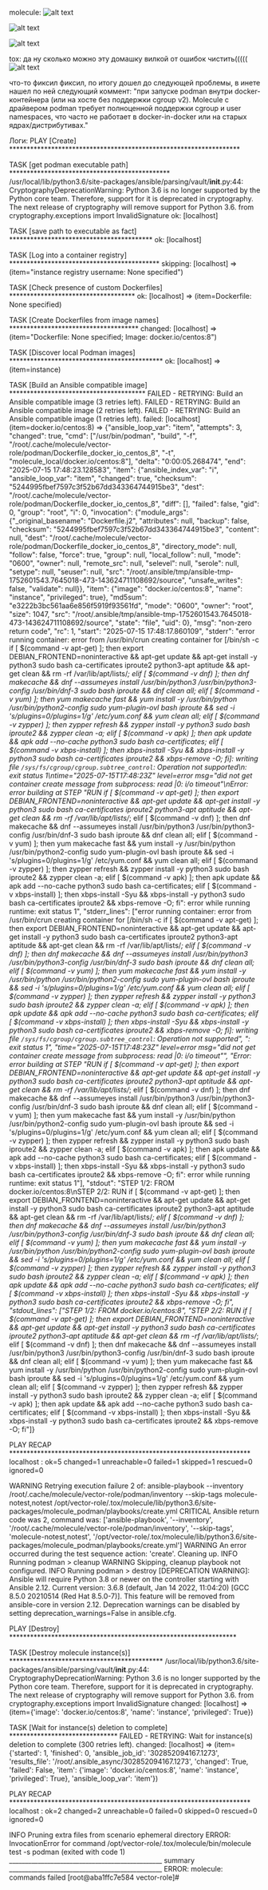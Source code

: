 molecule:
![alt text](image.png)

![alt text](image-1.png)

![alt text](image-2.png)

tox:
да ну сколько можно эту домашку вилкой от ошибок чистить(((((
![alt text](image-3.png)

что-то фиксил фиксил, по итогу дошел до следующей проблемы, в инете нашел по ней следующий коммент:
"при запуске podman внутри docker-контейнера (или на хосте без поддержки cgroup v2).
Molecule с драйвером podman требует полноценной поддержки cgroup и user namespaces, что часто не работает в docker-in-docker или на старых ядрах/дистрибутивах."

Логи:
PLAY [Create] ******************************************************************

TASK [get podman executable path] **********************************************
/usr/local/lib/python3.6/site-packages/ansible/parsing/vault/__init__.py:44: CryptographyDeprecationWarning: Python 3.6 is no longer supported by the Python core team. Therefore, support for it is deprecated in cryptography. The next release of cryptography will remove support for Python 3.6.
  from cryptography.exceptions import InvalidSignature
ok: [localhost]

TASK [save path to executable as fact] *****************************************
ok: [localhost]

TASK [Log into a container registry] *******************************************
skipping: [localhost] => (item="instance registry username: None specified")

TASK [Check presence of custom Dockerfiles] ************************************
ok: [localhost] => (item=Dockerfile: None specified)

TASK [Create Dockerfiles from image names] *************************************
changed: [localhost] => (item="Dockerfile: None specified; Image: docker.io/centos:8")

TASK [Discover local Podman images] ********************************************
ok: [localhost] => (item=instance)

TASK [Build an Ansible compatible image] ***************************************
FAILED - RETRYING: Build an Ansible compatible image (3 retries left).
FAILED - RETRYING: Build an Ansible compatible image (2 retries left).
FAILED - RETRYING: Build an Ansible compatible image (1 retries left).
failed: [localhost] (item=docker.io/centos:8) => {"ansible_loop_var": "item", "attempts": 3, "changed": true, "cmd": ["/usr/bin/podman", "build", "-f", "/root/.cache/molecule/vector-role/podman/Dockerfile_docker_io_centos_8", "-t", "molecule_local/docker.io/centos:8"], "delta": "0:00:05.268474", "end": "2025-07-15 17:48:23.128583", "item": {"ansible_index_var": "i", "ansible_loop_var": "item", "changed": true, "checksum": "5244995fbef7597c3f52b67dd343364744915be3", "dest": "/root/.cache/molecule/vector-role/podman/Dockerfile_docker_io_centos_8", "diff": [], "failed": false, "gid": 0, "group": "root", "i": 0, "invocation": {"module_args": {"_original_basename": "Dockerfile.j2", "attributes": null, "backup": false, "checksum": "5244995fbef7597c3f52b67dd343364744915be3", "content": null, "dest": "/root/.cache/molecule/vector-role/podman/Dockerfile_docker_io_centos_8", "directory_mode": null, "follow": false, "force": true, "group": null, "local_follow": null, "mode": "0600", "owner": null, "remote_src": null, "selevel": null, "serole": null, "setype": null, "seuser": null, "src": "/root/.ansible/tmp/ansible-tmp-1752601543.7645018-473-143624711108692/source", "unsafe_writes": false, "validate": null}}, "item": {"image": "docker.io/centos:8", "name": "instance", "privileged": true}, "md5sum": "e3222b3bc561aa6e856f5919f93561fd", "mode": "0600", "owner": "root", "size": 1047, "src": "/root/.ansible/tmp/ansible-tmp-1752601543.7645018-473-143624711108692/source", "state": "file", "uid": 0}, "msg": "non-zero return code", "rc": 1, "start": "2025-07-15 17:48:17.860109", "stderr": "error running container: error from /usr/bin/crun creating container for [/bin/sh -c if [ $(command -v apt-get) ]; then export DEBIAN_FRONTEND=noninteractive && apt-get update && apt-get install -y python3 sudo bash ca-certificates iproute2 python3-apt aptitude && apt-get clean && rm -rf /var/lib/apt/lists/*;     elif [ $(command -v dnf) ]; then dnf makecache && dnf --assumeyes install /usr/bin/python3 /usr/bin/python3-config /usr/bin/dnf-3 sudo bash iproute && dnf clean all;     elif [ $(command -v yum) ]; then yum makecache fast && yum install -y /usr/bin/python /usr/bin/python2-config sudo yum-plugin-ovl bash iproute && sed -i 's/plugins=0/plugins=1/g' /etc/yum.conf && yum clean all;     elif [ $(command -v zypper) ]; then zypper refresh && zypper install -y python3 sudo bash iproute2 && zypper clean -a;     elif [ $(command -v apk) ]; then apk update && apk add --no-cache python3 sudo bash ca-certificates;     elif [ $(command -v xbps-install) ]; then xbps-install -Syu && xbps-install -y python3 sudo bash ca-certificates iproute2 && xbps-remove -O; fi]: writing file `/sys/fs/cgroup/cgroup.subtree_control`: Operation not supported\n: exit status 1\ntime=\"2025-07-15T17:48:23Z\" level=error msg=\"did not get container create message from subprocess: read |0: i/o timeout\"\nError: error building at STEP \"RUN if [ $(command -v apt-get) ]; then export DEBIAN_FRONTEND=noninteractive && apt-get update && apt-get install -y python3 sudo bash ca-certificates iproute2 python3-apt aptitude && apt-get clean && rm -rf /var/lib/apt/lists/*;     elif [ $(command -v dnf) ]; then dnf makecache && dnf --assumeyes install /usr/bin/python3 /usr/bin/python3-config /usr/bin/dnf-3 sudo bash iproute && dnf clean all;     elif [ $(command -v yum) ]; then yum makecache fast && yum install -y /usr/bin/python /usr/bin/python2-config sudo yum-plugin-ovl bash iproute && sed -i 's/plugins=0/plugins=1/g' /etc/yum.conf && yum clean all;     elif [ $(command -v zypper) ]; then zypper refresh && zypper install -y python3 sudo bash iproute2 && zypper clean -a;     elif [ $(command -v apk) ]; then apk update && apk add --no-cache python3 sudo bash ca-certificates;     elif [ $(command -v xbps-install) ]; then xbps-install -Syu && xbps-install -y python3 sudo bash ca-certificates iproute2 && xbps-remove -O; fi\": error while running runtime: exit status 1", "stderr_lines": ["error running container: error from /usr/bin/crun creating container for [/bin/sh -c if [ $(command -v apt-get) ]; then export DEBIAN_FRONTEND=noninteractive && apt-get update && apt-get install -y python3 sudo bash ca-certificates iproute2 python3-apt aptitude && apt-get clean && rm -rf /var/lib/apt/lists/*;     elif [ $(command -v dnf) ]; then dnf makecache && dnf --assumeyes install /usr/bin/python3 /usr/bin/python3-config /usr/bin/dnf-3 sudo bash iproute && dnf clean all;     elif [ $(command -v yum) ]; then yum makecache fast && yum install -y /usr/bin/python /usr/bin/python2-config sudo yum-plugin-ovl bash iproute && sed -i 's/plugins=0/plugins=1/g' /etc/yum.conf && yum clean all;     elif [ $(command -v zypper) ]; then zypper refresh && zypper install -y python3 sudo bash iproute2 && zypper clean -a;     elif [ $(command -v apk) ]; then apk update && apk add --no-cache python3 sudo bash ca-certificates;     elif [ $(command -v xbps-install) ]; then xbps-install -Syu && xbps-install -y python3 sudo bash ca-certificates iproute2 && xbps-remove -O; fi]: writing file `/sys/fs/cgroup/cgroup.subtree_control`: Operation not supported", ": exit status 1", "time=\"2025-07-15T17:48:23Z\" level=error msg=\"did not get container create message from subprocess: read |0: i/o timeout\"", "Error: error building at STEP \"RUN if [ $(command -v apt-get) ]; then export DEBIAN_FRONTEND=noninteractive && apt-get update && apt-get install -y python3 sudo bash ca-certificates iproute2 python3-apt aptitude && apt-get clean && rm -rf /var/lib/apt/lists/*;     elif [ $(command -v dnf) ]; then dnf makecache && dnf --assumeyes install /usr/bin/python3 /usr/bin/python3-config /usr/bin/dnf-3 sudo bash iproute && dnf clean all;     elif [ $(command -v yum) ]; then yum makecache fast && yum install -y /usr/bin/python /usr/bin/python2-config sudo yum-plugin-ovl bash iproute && sed -i 's/plugins=0/plugins=1/g' /etc/yum.conf && yum clean all;     elif [ $(command -v zypper) ]; then zypper refresh && zypper install -y python3 sudo bash iproute2 && zypper clean -a;     elif [ $(command -v apk) ]; then apk update && apk add --no-cache python3 sudo bash ca-certificates;     elif [ $(command -v xbps-install) ]; then xbps-install -Syu && xbps-install -y python3 sudo bash ca-certificates iproute2 && xbps-remove -O; fi\": error while running runtime: exit status 1"], "stdout": "STEP 1/2: FROM docker.io/centos:8\nSTEP 2/2: RUN if [ $(command -v apt-get) ]; then export DEBIAN_FRONTEND=noninteractive && apt-get update && apt-get install -y python3 sudo bash ca-certificates iproute2 python3-apt aptitude && apt-get clean && rm -rf /var/lib/apt/lists/*;     elif [ $(command -v dnf) ]; then dnf makecache && dnf --assumeyes install /usr/bin/python3 /usr/bin/python3-config /usr/bin/dnf-3 sudo bash iproute && dnf clean all;     elif [ $(command -v yum) ]; then yum makecache fast && yum install -y /usr/bin/python /usr/bin/python2-config sudo yum-plugin-ovl bash iproute && sed -i 's/plugins=0/plugins=1/g' /etc/yum.conf && yum clean all;     elif [ $(command -v zypper) ]; then zypper refresh && zypper install -y python3 sudo bash iproute2 && zypper clean -a;     elif [ $(command -v apk) ]; then apk update && apk add --no-cache python3 sudo bash ca-certificates;     elif [ $(command -v xbps-install) ]; then xbps-install -Syu && xbps-install -y python3 sudo bash ca-certificates iproute2 && xbps-remove -O; fi", "stdout_lines": ["STEP 1/2: FROM docker.io/centos:8", "STEP 2/2: RUN if [ $(command -v apt-get) ]; then export DEBIAN_FRONTEND=noninteractive && apt-get update && apt-get install -y python3 sudo bash ca-certificates iproute2 python3-apt aptitude && apt-get clean && rm -rf /var/lib/apt/lists/*;     elif [ $(command -v dnf) ]; then dnf makecache && dnf --assumeyes install /usr/bin/python3 /usr/bin/python3-config /usr/bin/dnf-3 sudo bash iproute && dnf clean all;     elif [ $(command -v yum) ]; then yum makecache fast && yum install -y /usr/bin/python /usr/bin/python2-config sudo yum-plugin-ovl bash iproute && sed -i 's/plugins=0/plugins=1/g' /etc/yum.conf && yum clean all;     elif [ $(command -v zypper) ]; then zypper refresh && zypper install -y python3 sudo bash iproute2 && zypper clean -a;     elif [ $(command -v apk) ]; then apk update && apk add --no-cache python3 sudo bash ca-certificates;     elif [ $(command -v xbps-install) ]; then xbps-install -Syu && xbps-install -y python3 sudo bash ca-certificates iproute2 && xbps-remove -O; fi"]}

PLAY RECAP *********************************************************************
localhost                  : ok=5    changed=1    unreachable=0    failed=1    skipped=1    rescued=0    ignored=0

WARNING  Retrying execution failure 2 of: ansible-playbook --inventory /root/.cache/molecule/vector-role/podman/inventory --skip-tags molecule-notest,notest /opt/vector-role/.tox/molecule/lib/python3.6/site-packages/molecule_podman/playbooks/create.yml
CRITICAL Ansible return code was 2, command was: ['ansible-playbook', '--inventory', '/root/.cache/molecule/vector-role/podman/inventory', '--skip-tags', 'molecule-notest,notest', '/opt/vector-role/.tox/molecule/lib/python3.6/site-packages/molecule_podman/playbooks/create.yml']
WARNING  An error occurred during the test sequence action: 'create'. Cleaning up.
INFO     Running podman > cleanup
WARNING  Skipping, cleanup playbook not configured.
INFO     Running podman > destroy
[DEPRECATION WARNING]: Ansible will require Python 3.8 or newer on the
controller starting with Ansible 2.12. Current version: 3.6.8 (default, Jan 14
2022, 11:04:20) [GCC 8.5.0 20210514 (Red Hat 8.5.0-7)]. This feature will be
removed from ansible-core in version 2.12. Deprecation warnings can be disabled
 by setting deprecation_warnings=False in ansible.cfg.

PLAY [Destroy] *****************************************************************

TASK [Destroy molecule instance(s)] ********************************************
/usr/local/lib/python3.6/site-packages/ansible/parsing/vault/__init__.py:44: CryptographyDeprecationWarning: Python 3.6 is no longer supported by the Python core team. Therefore, support for it is deprecated in cryptography. The next release of cryptography will remove support for Python 3.6.
  from cryptography.exceptions import InvalidSignature
changed: [localhost] => (item={'image': 'docker.io/centos:8', 'name': 'instance', 'privileged': True})

TASK [Wait for instance(s) deletion to complete] *******************************
FAILED - RETRYING: Wait for instance(s) deletion to complete (300 retries left).
changed: [localhost] => (item={'started': 1, 'finished': 0, 'ansible_job_id': '302852094167.1273', 'results_file': '/root/.ansible_async/302852094167.1273', 'changed': True, 'failed': False, 'item': {'image': 'docker.io/centos:8', 'name': 'instance', 'privileged': True}, 'ansible_loop_var': 'item'})

PLAY RECAP *********************************************************************
localhost                  : ok=2    changed=2    unreachable=0    failed=0    skipped=0    rescued=0    ignored=0

INFO     Pruning extra files from scenario ephemeral directory
ERROR: InvocationError for command /opt/vector-role/.tox/molecule/bin/molecule test -s podman (exited with code 1)
________________________________________________ summary ________________________________________________
ERROR:   molecule: commands failed
[root@aba1ffc7e584 vector-role]# 
